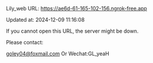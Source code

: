Lily_web URL: https://ae6d-61-165-102-156.ngrok-free.app

Updated at: 2024-12-09 11:16:08

If you cannot open this URL, the server might be down.

Please contact: 

goley04@foxmail.com Or Wechat:GL_yeaH